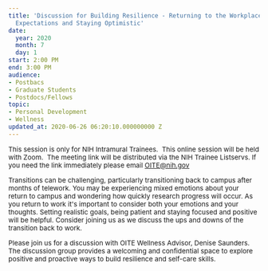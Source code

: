 ```yaml
---
title: 'Discussion for Building Resilience - Returning to the Workplace: Setting Realistic
  Expectations and Staying Optimistic'
date:
  year: 2020
  month: 7
  day: 1
start: 2:00 PM
end: 3:00 PM
audience:
- Postbacs
- Graduate Students
- Postdocs/Fellows
topic:
- Personal Development
- Wellness
updated_at: 2020-06-26 06:20:10.000000000 Z
---
```

<span style="font-size: 10pt;">This session is only for NIH Intramural
Trainees.  This online session will be held with Zoom.  The meeting link
will be distributed via the NIH Trainee Listservs. If you need the link
immediately please email OITE@nih.gov</span>

<span style="font-size: 10pt;">Transitions can be challenging,
particularly transitioning back to campus after months of telework. You
may be experiencing mixed emotions about your return to campus and
wondering how quickly research progress will occur. As you return to
work it's important to consider both your emotions and your thoughts.
Setting realistic goals, being patient and staying focused and positive
will be helpful. Consider joining us as we discuss the ups and downs of
the transition back to work. </span>

<span style="font-size: 10pt;">Please join us for a discussion with OITE
Wellness Advisor, Denise Saunders. The discussion group provides a
welcoming and confidential space to explore positive and proactive ways
to build resilience and self-care skills.</span>
